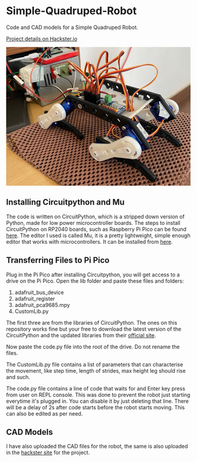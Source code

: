 # Simple-Quadruped-Robot
Code and CAD models for a Simple Quadruped Robot.

[Project details on Hackster.io](https://www.hackster.io/rbnsmathew/simple-quadruped-robot-ebe1fd)

<img src="assets\robot.jpg" alt="Robot" width="500"/>

## Installing Circuitpython and Mu

The code is written on CircuitPython, which is a stripped down version of Python, made for low power microcontroller boards.
The steps to install CircuitPython on RP2040 boards, such as Raspberry Pi Pico can be found [here](https://learn.adafruit.com/welcome-to-circuitpython/installing-circuitpython).
The editor I used is called Mu, it is a pretty lightweight, simple enough editor that works with microcontrollers. It can be installed from [here](https://codewith.mu/).

## Transferring Files to Pi Pico
Plug in the Pi Pico after installing Circuitpython, you will get access to a drive on the Pi Pico. Open the lib folder and paste these files and folders:

1. adafruit_bus_device
2. adafruit_register
3. adafruit_pca9685.mpy
4. CustomLib.py

The first three are from the libraries of CircuitPython. The ones on this repository works fine but your free to download the latest version of the CircuitPython and the updated libraries from their [official site](https://circuitpython.org/).

Now paste the code.py file into the root of the drive. Do not rename the files.

The CustomLib.py file contains a list of parameters that can characterise the movement, like step time, length of strides, max height leg should rise and such.

The code.py file contains a line of code that waits for and Enter key press from user on REPL console. This was done to prevent the robot just starting everytime it's plugged in.
You can disable it by just deleting that line. There will be a delay of 2s after code starts before the robot starts moving. This can also be edited as per need.

## CAD Models

I have also uploaded the CAD files for the robot, the same is also uploaded in the [hackster site](https://www.hackster.io/rbnsmathew/simple-quadruped-robot-ebe1fd) for the project.
